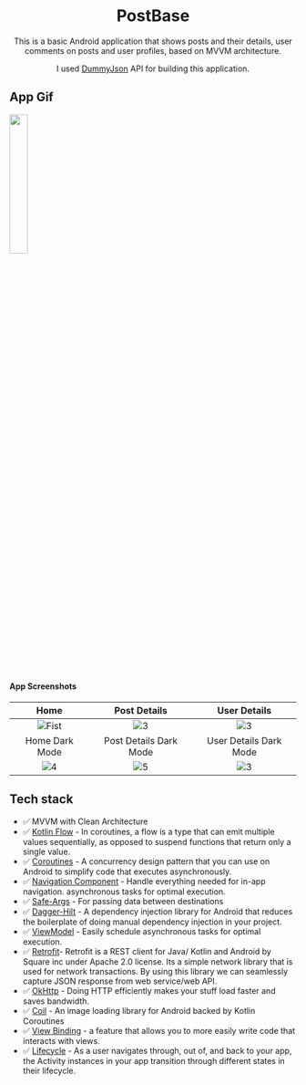 <h1 align="center">PostBase</h1>

<p align="center">  
This is a basic Android application that shows posts and their details, user comments on posts and user profiles, based on MVVM architecture.
<br/>
<p align="center">I used <a href="https://dummyjson.com/">DummyJson</a> API for building this application.</p>
</p>


## App Gif
<img src="https://github.com/herdal06/PostBase/blob/master/arts/app.gif?raw=true"  width="25%"/>


#### App Screenshots

| Home | Post Details | User Details |
|:-:|:-:|:-:|
| ![Fist](https://github.com/herdal06/PostBase/blob/master/screenshots/home.png?raw=true) | ![3](https://github.com/herdal06/PostBase/blob/master/screenshots/post_details.png?raw=true) | ![3](https://github.com/herdal06/PostBase/blob/master/screenshots/on_click_user.png?raw=true)
| Home Dark Mode | Post Details Dark Mode | User Details Dark Mode |
| ![4](https://github.com/herdal06/PostBase/blob/master/screenshots/home_dark.png?raw=true) | ![5](https://github.com/herdal06/PostBase/blob/master/screenshots/post_details_dark.png?raw=true) | ![3](https://github.com/herdal06/PostBase/blob/master/screenshots/on_click_user_dark.png?raw=true)

## Tech stack
* ✅ MVVM with Clean Architecture
* ✅ [Kotlin Flow][31] - In coroutines, a flow is a type that can emit multiple values sequentially, as opposed to suspend functions that return only a single value.
* ✅ [Coroutines][51] - A concurrency design pattern that you can use on Android to simplify code that executes asynchronously.
* ✅ [Navigation Component][24] - Handle everything needed for in-app navigation. asynchronous tasks for optimal execution.
* ✅ [Safe-Args][25] - For passing data between destinations
* ✅ [Dagger-Hilt][93] - A dependency injection library for Android that reduces the boilerplate of doing manual dependency injection in your project.
* ✅ [ViewModel][17] - Easily schedule asynchronous tasks for optimal execution.
* ✅ [Retrofit][90]- Retrofit is a REST client for Java/ Kotlin and Android by Square inc under Apache 2.0 license. Its a simple network library that is used for network transactions. By using this library we can seamlessly capture JSON response from web service/web API.
* ✅ [OkHttp][23] - Doing HTTP efficiently makes your stuff load faster and saves bandwidth.
* ✅ [Coil][92] - An image loading library for Android backed by Kotlin Coroutines
* ✅ [View Binding][11] - a feature that allows you to more easily write code that interacts with views.
* ✅ [Lifecycle][22] - As a user navigates through, out of, and back to your app, the Activity instances in your app transition through different states in their lifecycle.


[11]: https://developer.android.com/topic/libraries/view-binding
[92]: https://coil-kt.github.io/coil/
[93]: https://developer.android.com/jetpack/compose/libraries#hilt
[51]: https://developer.android.com/kotlin/coroutines
[90]: https://square.github.io/retrofit/
[31]: https://developer.android.com/kotlin/flow
[22]: https://developer.android.com/guide/components/activities/activity-lifecycle
[17]: https://developer.android.com/jetpack/compose/state#viewmodel-state
[23]: https://square.github.io/okhttp/
[24]: https://developer.android.com/guide/navigation/navigation-getting-started
[25]: https://developer.android.com/guide/navigation/navigation-pass-data
